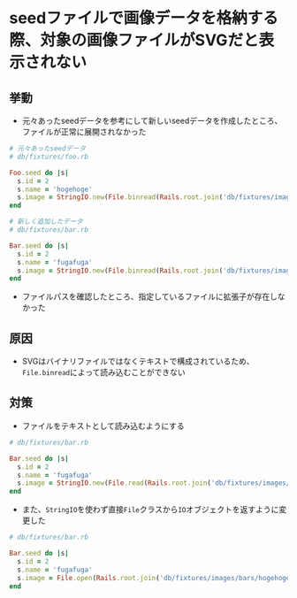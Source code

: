# seedファイルで画像データを格納する際、対象の画像ファイルがSVGだと表示されない
## 挙動
- 元々あったseedデータを参考にして新しいseedデータを作成したところ、ファイルが正常に展開されなかった
```ruby
# 元々あったseedデータ
# db/fixtures/foo.rb

Foo.seed do |s|
  s.id = 2
  s.name = 'hogehoge'
  s.image = StringIO.new(File.binread(Rails.root.join('db/fixtures/images/foos/hogehoge.png')))
end
```

```ruby
# 新しく追加したデータ
# db/fixtures/bar.rb

Bar.seed do |s|
  s.id = 2
  s.name = 'fugafuga'
  s.image = StringIO.new(File.binread(Rails.root.join('db/fixtures/images/bars/hogehoge.svg')))
end
```
- ファイルパスを確認したところ、指定しているファイルに拡張子が存在しなかった

## 原因
- SVGはバイナリファイルではなくテキストで構成されているため、`File.binread`によって読み込むことができない

## 対策
- ファイルをテキストとして読み込むようにする
```ruby
# db/fixtures/bar.rb

Bar.seed do |s|
  s.id = 2
  s.name = 'fugafuga'
  s.image = StringIO.new(File.read(Rails.root.join('db/fixtures/images/bars/hogehoge.svg')))
end
```
- また、`StringIO`を使わず直接`File`クラスから`IO`オブジェクトを返すように変更した
```ruby
# db/fixtures/bar.rb

Bar.seed do |s|
  s.id = 2
  s.name = 'fugafuga'
  s.image = File.open(Rails.root.join('db/fixtures/images/bars/hogehoge.svg'))
end
```
